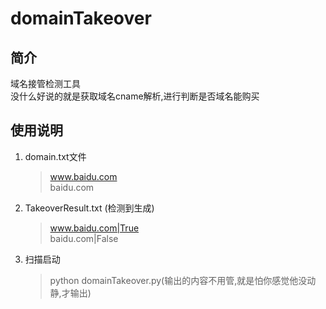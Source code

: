 # domainTakeover
## 简介
域名接管检测工具  
没什么好说的就是获取域名cname解析,进行判断是否域名能购买  

## 使用说明

1. domain.txt文件
    >www.baidu.com  
    >baidu.com  
2. TakeoverResult.txt (检测到生成)
    >www.baidu.com|True  
    >baidu.com|False  
3. 扫描启动
   >python domainTakeover.py(输出的内容不用管,就是怕你感觉他没动静,才输出)
